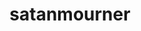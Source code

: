 ---
title: satanmourner
github: https://github.com/satanmourner
mode: dark
transition: 3s
archetype:
- Code
---